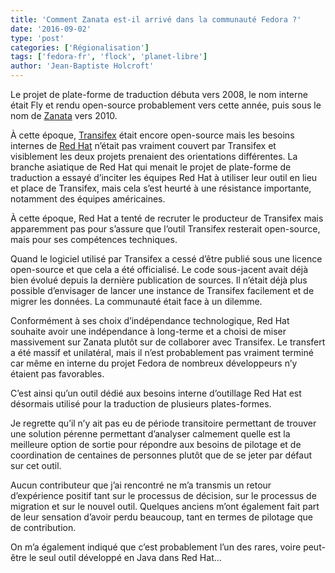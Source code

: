 ```yaml
---
title: 'Comment Zanata est-il arrivé dans la communauté Fedora ?'
date: '2016-09-02'
type: 'post'
categories: ['Régionalisation']
tags: ['fedora-fr', 'flock', 'planet-libre']
author: 'Jean-Baptiste Holcroft'
---
```


Le projet de plate-forme de traduction débuta vers 2008, le nom interne était Fly et rendu open-source probablement vers cette année, puis sous le nom de [Zanata](http://zanata.org) vers 2010.

À cette époque, [Transifex](https://www.transifex.com) était encore open-source mais les besoins internes de [Red Hat](http://redhat.com) n’était pas vraiment couvert par Transifex et visiblement les deux projets prenaient des orientations différentes.
La branche asiatique de Red Hat qui menait le projet de plate-forme de traduction a essayé d’inciter les équipes Red Hat à utiliser leur outil en lieu et place de Transifex, mais cela s’est heurté à une résistance importante, notamment des équipes américaines.

À cette époque, Red Hat a tenté de recruter le producteur de Transifex mais apparemment pas pour s’assure que l’outil Transifex resterait open-source, mais pour ses compétences techniques.

Quand le logiciel utilisé par Transifex a cessé d’être publié sous une licence open-source et que cela a été officialisé. Le code sous-jacent avait déjà bien évolué depuis la dernière publication de sources. Il n’était déjà plus possible d’envisager de lancer une instance de Transifex facilement et de migrer les données. La communauté était face à un dilemme.

Conformément à ses choix d’indépendance technologique, Red Hat souhaite avoir une indépendance à long-terme et a choisi de miser massivement sur Zanata plutôt sur de collaborer avec Transifex.
Le transfert a été massif et unilatéral, mais il n’est probablement pas vraiment terminé car même en interne du projet Fedora de nombreux développeurs n’y étaient pas favorables.

C’est ainsi qu’un outil dédié aux besoins interne d’outillage Red Hat est désormais utilisé pour la traduction de plusieurs plates-formes.

Je regrette qu’il n’y ait pas eu de période transitoire permettant de trouver une solution pérenne permettant d’analyser calmement quelle est la meilleure option de sortie pour répondre aux besoins de pilotage et de coordination de centaines de personnes plutôt que de se jeter par défaut sur cet outil.

Aucun contributeur que j’ai rencontré ne m’a transmis un retour d’expérience positif tant sur le processus de décision, sur le processus de migration et sur le nouvel outil. Quelques anciens m’ont également fait part de leur sensation d’avoir perdu beaucoup, tant en termes de pilotage que de contribution.

On m’a également indiqué que c’est probablement l’un des rares, voire peut-être le seul outil développé en Java dans Red Hat…
